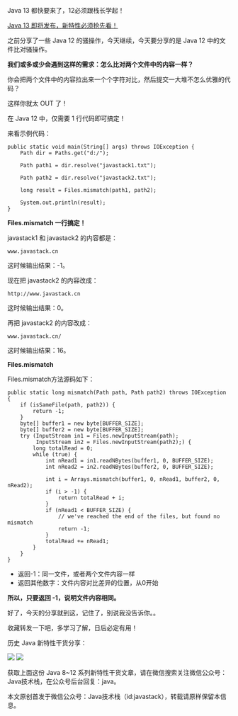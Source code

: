 Java 13 都快要来了，12必须跟栈长学起！

[Java 13 即将发布，新特性必须抢先看！](https://mp.weixin.qq.com/s/Gg6KKz7vhDRpzeMR8CG4DA)

之前分享了一些 Java 12 的骚操作，今天继续，今天要分享的是 Java 12 中的文件比对骚操作。

**我们或多或少会遇到这样的需求：怎么比对两个文件中的内容一样？**

你会把两个文件中的内容拉出来一个个字符对比，然后提交一大堆不怎么优雅的代码？

这样你就太 OUT 了！

在 Java 12 中，仅需要 1 行代码即可搞定！

来看示例代码：

```
public static void main(String[] args) throws IOException {
    Path dir = Paths.get("d:/");

    Path path1 = dir.resolve("javastack1.txt");

    Path path2 = dir.resolve("javastack2.txt");

    long result = Files.mismatch(path1, path2);

    System.out.println(result);
}
```

**Files.mismatch 一行搞定！**

javastack1 和 javastack2 的内容都是：

```
www.javastack.cn
```

这时候输出结果：-1。

现在把 javastack2 的内容改成：

```
http://www.javastack.cn
```

这时候输出结果：0。

再把 javastack2 的内容改成：

```
www.javastack.cn/
```

这时候输出结果：16。

**Files.mismatch**

Files.mismatch方法源码如下：

```
public static long mismatch(Path path, Path path2) throws IOException {
    if (isSameFile(path, path2)) {
        return -1;
    }
    byte[] buffer1 = new byte[BUFFER_SIZE];
    byte[] buffer2 = new byte[BUFFER_SIZE];
    try (InputStream in1 = Files.newInputStream(path);
         InputStream in2 = Files.newInputStream(path2);) {
        long totalRead = 0;
        while (true) {
            int nRead1 = in1.readNBytes(buffer1, 0, BUFFER_SIZE);
            int nRead2 = in2.readNBytes(buffer2, 0, BUFFER_SIZE);

            int i = Arrays.mismatch(buffer1, 0, nRead1, buffer2, 0, nRead2);
            if (i > -1) {
                return totalRead + i;
            }
            if (nRead1 < BUFFER_SIZE) {
                // we've reached the end of the files, but found no mismatch
                return -1;
            }
            totalRead += nRead1;
        }
    }
}
```

- 返回-1：同一文件，或者两个文件内容一样
- 返回其他数字：文件内容对比差异的位置，从0开始

**所以，只要返回 -1，说明文件内容相同。**

好了，今天的分享就到这，记住了，别说我没告诉你。。

收藏转发一下吧，多学习了解，日后必定有用！

历史 Java 新特性干货分享：

![](http://img.javastack.cn/20190613135450.png)
![](http://img.javastack.cn/20190613135537.png)

获取上面这份 Java 8~12 系列新特性干货文章，请在微信搜索关注微信公众号：Java技术栈，在公众号后台回复：java。

本文原创首发于微信公众号：Java技术栈（id:javastack），转载请原样保留本信息。